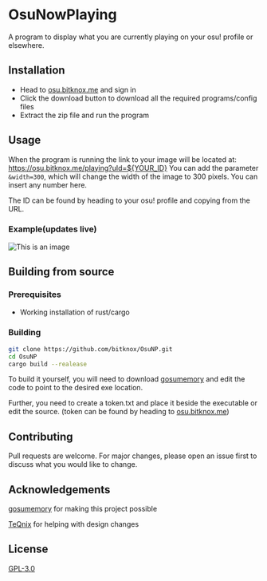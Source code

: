 # OsuNowPlaying

A program to display what you are currently playing on your osu! profile or elsewhere.

## Installation

- Head to [osu.bitknox.me](https://osu.bitknox.me) and sign in
- Click the download button to download all the required programs/config files
- Extract the zip file and run the program

## Usage

When the program is running the link to your image will be located at: <https://osu.bitknox.me/playing?uId=${YOUR_ID}>
You can add the parameter `&width=300`, which will change the width of the image to 300 pixels. You can insert any number here.

The ID can be found by heading to your osu! profile and copying from the URL.

### Example(updates live)

![This is an image](https://osu.bitknox.me/playing?uId=6971313)

## Building from source

### Prerequisites

- Working installation of rust/cargo

### Building

```bash
git clone https://github.com/bitknox/OsuNP.git
cd OsuNP
cargo build --realease 
```

To build it yourself, you will need to download [gosumemory](https://github.com/l3lackShark/gosumemory) and edit the code to point to the desired exe location.

Further, you need to create a token.txt and place it beside the executable or edit the source. (token can be found by heading to [osu.bitknox.me](https://osu.bitknox.me))

## Contributing

Pull requests are welcome. For major changes, please open an issue first
to discuss what you would like to change.

## Acknowledgements

[gosumemory](https://github.com/l3lackShark/gosumemory) for making this project possible

[TeQnix](https://github.com/TeQnix) for helping with design changes

## License

[GPL-3.0](https://www.gnu.org/licenses/gpl-3.0.html)
